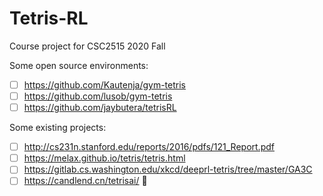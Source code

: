 # Tetris-RL
Course project for CSC2515 2020 Fall

Some open source environments:

* [ ] https://github.com/Kautenja/gym-tetris
* [ ] https://github.com/lusob/gym-tetris
* [ ] https://github.com/jaybutera/tetrisRL

Some existing projects:

* [ ] http://cs231n.stanford.edu/reports/2016/pdfs/121_Report.pdf
* [ ] https://melax.github.io/tetris/tetris.html
* [ ] https://gitlab.cs.washington.edu/xkcd/deeprl-tetris/tree/master/GA3C
* [ ] https://candlend.cn/tetrisai/ 🎯